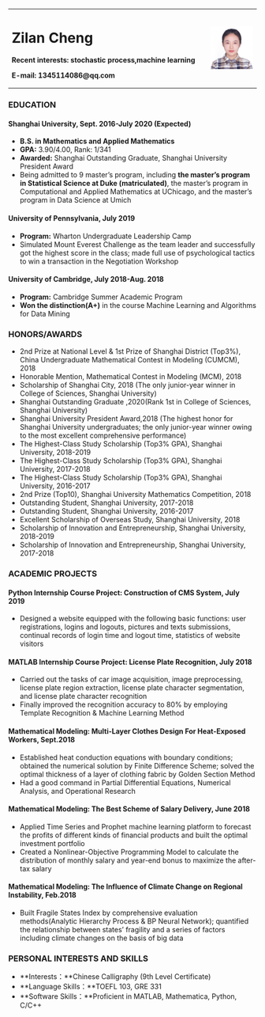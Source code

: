<table border="0">
  <tr>
    <td width="80%">
      <h1>Zilan Cheng</h1>
      <p><b>Recent interests: stochastic process,machine learning</b></p>      
      <p><b>E-mail: 1345114086@qq.com</b></p>
    </td>
    <td width="20%">
      <img src="/zilancheng.jpg" width="100%"> 
    </td>
  </tr>
</table>

### EDUCATION

#### Shanghai University, Sept. 2016-July 2020 (Expected)
- **B.S. in Mathematics and Applied Mathematics**
- **GPA:** 3.90/4.00, Rank: 1/341
- **Awarded:** Shanghai Outstanding Graduate, Shanghai University President Award 
- Being admitted to 9 master’s program, including **the master’s program in Statistical Science at Duke (matriculated)**, the master’s program in Computational and Applied Mathematics at UChicago, and the master’s program in Data Science at Umich

#### University of Pennsylvania, July 2019
- **Program:** Wharton Undergraduate Leadership Camp
- Simulated Mount Everest Challenge as the team leader and successfully got the highest score in the class; made full use of psychological tactics to win a transaction in the Negotiation Workshop

#### University of Cambridge, July 2018-Aug. 2018
- **Program:** Cambridge Summer Academic Program
- **Won the distinction(A+)** in the course Machine Learning and Algorithms for Data Mining

### HONORS/AWARDS
- 2nd Prize at National Level & 1st Prize of Shanghai District (Top3%), China Undergraduate Mathematical Contest in Modeling (CUMCM), 2018
- Honorable Mention, Mathematical Contest in Modeling (MCM), 2018
- Scholarship of Shanghai City, 2018 (The only junior-year winner in College of Sciences, Shanghai University)
- Shanghai Outstanding Graduate ,2020(Rank 1st in College of Sciences, Shanghai University)
- Shanghai University President Award,2018 (The highest honor for Shanghai University undergraduates; the only junior-year winner owing to the most excellent comprehensive performance)
- The Highest-Class Study Scholarship (Top3% GPA), Shanghai University, 2018-2019 
- The Highest-Class Study Scholarship (Top3% GPA), Shanghai University, 2017-2018
- The Highest-Class Study Scholarship (Top3% GPA), Shanghai University, 2016-2017
- 2nd Prize (Top10), Shanghai University Mathematics Competition, 2018 
- Outstanding Student, Shanghai University, 2017-2018
- Outstanding Student, Shanghai University, 2016-2017
- Excellent Scholarship of Overseas Study, Shanghai University, 2018
- Scholarship of Innovation and Entrepreneurship, Shanghai University, 2018-2019
- Scholarship of Innovation and Entrepreneurship, Shanghai University, 2017-2018

### ACADEMIC PROJECTS

#### Python Internship Course Project: Construction of CMS System, July 2019
- Designed a website equipped with the following basic functions: user registrations, logins and logouts, pictures and texts submissions, continual records of login time and logout time, statistics of website visitors

#### MATLAB Internship Course Project: License Plate Recognition, July 2018
- Carried out the tasks of car image acquisition, image preprocessing, license plate region extraction, license plate character segmentation, and license plate character recognition
- Finally improved the recognition accuracy to 80% by employing Template Recognition & Machine Learning Method

#### Mathematical Modeling: Multi-Layer Clothes Design For Heat-Exposed Workers, Sept.2018
- Established heat conduction equations with boundary conditions; obtained the numerical solution by Finite Difference Scheme; solved the optimal thickness of a layer of clothing fabric by Golden Section Method
- Had a good command in Partial Differential Equations, Numerical Analysis, and Operational Research

#### Mathematical Modeling: The Best Scheme of Salary Delivery, June 2018
- Applied Time Series and Prophet machine learning platform to forecast the profits of different kinds of financial products and built the optimal investment portfolio
- Created a Nonlinear-Objective Programming Model to calculate the distribution of monthly salary and year-end bonus to maximize the after-tax salary

#### Mathematical Modeling: The Influence of Climate Change on Regional Instability, Feb.2018
- Built Fragile States Index by comprehensive evaluation methods(Analytic Hierarchy Process & BP Neural Network); quantified the relationship between states’ fragility and a series of factors including climate changes on the basis of big data

### PERSONAL INTERESTS AND SKILLS
- **Interests：**Chinese Calligraphy (9th Level Certificate)
- **Language Skills：**TOEFL 103, GRE 331
- **Software Skills：**Proficient in MATLAB, Mathematica, Python, C/C++
